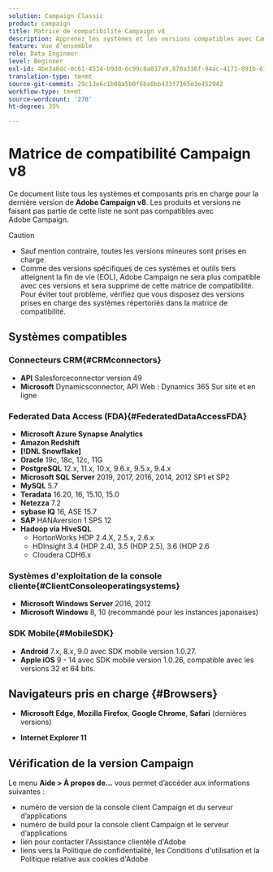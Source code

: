 ```yaml
---
solution: Campaign Classic
product: campaign
title: Matrice de compatibilité Campaign v8
description: Apprenez les systèmes et les versions compatibles avec Campaign v8
feature: Vue d’ensemble
role: Data Engineer
level: Beginner
exl-id: 4be3a6dc-0c61-4534-b9dd-6c99c8a037a9,870a336f-94ac-4171-891b-67614feef6ef,bebdd930-c7f6-4629-a489-3c704b33f058,d493e613-eb61-43b1-9c6d-1bd881af0734
translation-type: tm+mt
source-git-commit: 29c13e6c1b08a5b0f6ba8bb433f7165e3e452942
workflow-type: tm+mt
source-wordcount: '278'
ht-degree: 35%

---
```


# Matrice de compatibilité Campaign v8

Ce document liste tous les systèmes et composants pris en charge pour la dernière version de **Adobe Campaign v8**. Les produits et versions ne faisant pas partie de cette liste ne sont pas compatibles avec Adobe Campaign.

>[!CAUTION]
>
>* Sauf mention contraire, toutes les versions mineures sont prises en charge.
>* Comme des versions spécifiques de ces systèmes et outils tiers atteignent la fin de vie (EOL), Adobe Campaign ne sera plus compatible avec ces versions et sera supprimé de cette matrice de compatibilité. Pour éviter tout problème, vérifiez que vous disposez des versions prises en charge des systèmes répertoriés dans la matrice de compatibilité.


## Systèmes compatibles

### Connecteurs CRM{#CRMconnectors}

* **API** Salesforceconnector version 49
* **Microsoft** Dynamicsconnector, API Web : Dynamics 365 Sur site et en ligne

### Federated Data Access (FDA){#FederatedDataAccessFDA}

* **Microsoft Azure Synapse Analytics**
* **Amazon Redshift**
* **[!DNL Snowflake]**
* **Oracle** 19c, 18c, 12c, 11G
* **PostgreSQL** 12.x, 11.x, 10.x, 9.6.x, 9.5.x, 9.4.x
* **Microsoft SQL Server** 2019, 2017, 2016, 2014, 2012 SP1 et SP2
* **MySQL** 5.7
* **Teradata** 16.20, 16, 15.10, 15.0
* **Netezza**  7.2
* **sybase IQ** 16, ASE 15.7
* **SAP** HANAversion 1 SPS 12
* **Hadoop via HiveSQL**
   * HortonWorks HDP 2.4.X, 2.5.x, 2.6.x
   * HDInsight 3.4 (HDP 2.4), 3.5 (HDP 2.5), 3.6 (HDP 2.6
   * Cloudera CDH6.x

### Systèmes d&#39;exploitation de la console cliente{#ClientConsoleoperatingsystems}

* **Microsoft Windows Server** 2016, 2012
* **Microsoft Windows** 8, 10 (recommandé pour les instances japonaises)

### SDK Mobile{#MobileSDK}

* **Android** 7.x, 8.x, 9.0 avec SDK mobile version 1.0.27.
* **Apple iOS** 9 - 14 avec SDK mobile version 1.0.26, compatible avec les versions 32 et 64 bits.

## Navigateurs pris en charge {#Browsers}

* **Microsoft Edge**,  **Mozilla Firefox**,  **Google Chrome**,  **Safari**  (dernières versions)

* **Internet Explorer 11**

## Vérification de la version Campaign

Le menu **Aide > À propos de...** vous permet d’accéder aux informations suivantes :

* numéro de version de la console client Campaign et du serveur d’applications
* numéro de build pour la console client Campaign et le serveur d’applications
* lien pour contacter l&#39;Assistance clientèle d&#39;Adobe
* liens vers la Politique de confidentialité, les Conditions d&#39;utilisation et la Politique relative aux cookies d&#39;Adobe
